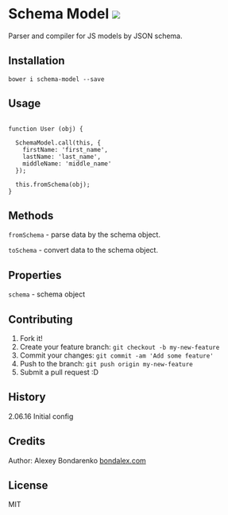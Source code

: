 # Schema Model ![](https://travis-ci.org/alexeybondarenko/schema-model.svg)

Parser and compiler for JS models by JSON schema. 

## Installation

```
bower i schema-model --save
```

## Usage

```

function User (obj) {
  
  SchemaModel.call(this, {
    firstName: 'first_name',
    lastName: 'last_name',
    middleName: 'middle_name'
  });
  
  this.fromSchema(obj);
}
```

## Methods

`fromSchema` - parse data by the schema object.

`toSchema` - convert data to the schema object.

## Properties

`schema` - schema object

## Contributing

1. Fork it!
2. Create your feature branch: `git checkout -b my-new-feature`
3. Commit your changes: `git commit -am 'Add some feature'`
4. Push to the branch: `git push origin my-new-feature`
5. Submit a pull request :D

## History

2.06.16 Initial config

## Credits

Author: Alexey Bondarenko [bondalex.com](bondalex.com)

## License

MIT

